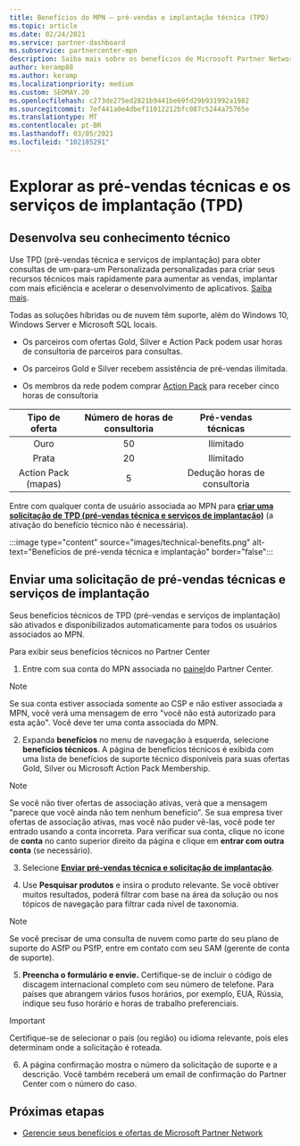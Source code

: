 ```yaml
---
title: Benefícios do MPN – pré-vendas e implantação técnica (TPD)
ms.topic: article
ms.date: 02/24/2021
ms.service: partner-dashboard
ms.subservice: partnercenter-mpn
description: Saiba mais sobre os benefícios de Microsoft Partner Network (MPN) para TPD (pré-vendas e serviços de implantação) técnicos
author: keramp88
ms.author: keramp
ms.localizationpriority: medium
ms.custom: SEOMAY.20
ms.openlocfilehash: c273de275ed2821b9441be69fd29b931992a1982
ms.sourcegitcommit: 7ef441a0e4dbef11012212bfc087c5244a75765e
ms.translationtype: MT
ms.contentlocale: pt-BR
ms.lasthandoff: 03/05/2021
ms.locfileid: "102185291"
---
```

# <a name="explore-technical-presales-and-deployment-services-tpd"></a>Explorar as pré-vendas técnicas e os serviços de implantação (TPD) 

## <a name="develop-your-technical-know-how"></a>Desenvolva seu conhecimento técnico

Use TPD (pré-vendas técnica e serviços de implantação) para obter consultas de um-para-um Personalizada personalizadas para criar seus recursos técnicos mais rapidamente para aumentar as vendas, implantar com mais eficiência e acelerar o desenvolvimento de aplicativos. [Saiba mais](https://aka.ms/TPD).

Todas as soluções híbridas ou de nuvem têm suporte, além do Windows 10, Windows Server e Microsoft SQL locais. 

-   Os parceiros com ofertas Gold, Silver e Action Pack podem usar horas de consultoria de parceiros para consultas. 

-   Os parceiros Gold e Silver recebem assistência de pré-vendas ilimitada. 

-   Os membros da rede podem comprar [Action Pack](https://partner.microsoft.com/membership/action-pack) para receber cinco horas de consultoria  


|     Tipo de oferta    | Número de horas de consultoria |   Pré-vendas técnicas   |   |   |
|:-----------------:|:------------------------:|:----------------------:|:-:|:-:|
|        Ouro       |            50            |        Ilimitado       |   |   |
|       Prata      |            20            |        Ilimitado       |   |   |
| Action Pack (mapas) |             5            | Dedução horas de consultoria |   |   |

Entre com qualquer conta de usuário associada ao MPN para **[criar uma solicitação de TPD (pré-vendas técnica e serviços de implantação)](https://partner.microsoft.com/dashboard/mpn/membership/benefits/technical/createadvisoryhours-servicerequest)** (a ativação do benefício técnico não é necessária).

  :::image type="content" source="images/technical-benefits.png" alt-text="Benefícios de pré-venda técnica e implantação" border="false":::

## <a name="submit-a-technical-presales-and-deployment-services-request"></a>Enviar uma solicitação de pré-vendas técnicas e serviços de implantação 

Seus benefícios técnicos de TPD (pré-vendas e serviços de implantação) são ativados e disponibilizados automaticamente para todos os usuários associados ao MPN. 

Para exibir seus benefícios técnicos no Partner Center

1. Entre com sua conta do MPN associada no [painel](https://partner.microsoft.com/dashboard)do Partner Center. 

>[!NOTE]
>Se sua conta estiver associada somente ao CSP e não estiver associada a MPN, você verá uma mensagem de erro "você não está autorizado para esta ação". Você deve ter uma conta associada do MPN.

2. Expanda **benefícios** no menu de navegação à esquerda, selecione **benefícios técnicos**. A página de benefícios técnicos é exibida com uma lista de benefícios de suporte técnico disponíveis para suas ofertas Gold, Silver ou Microsoft Action Pack Membership. 

>[!NOTE]
>Se você não tiver ofertas de associação ativas, verá que a mensagem "parece que você ainda não tem nenhum benefício". Se sua empresa tiver ofertas de associação ativas, mas você não puder vê-las, você pode ter entrado usando a conta incorreta. Para verificar sua conta, clique no ícone de **conta** no canto superior direito da página e clique em **entrar com outra conta** (se necessário).

3. Selecione **[Enviar pré-vendas técnica e solicitação de implantação](https://partner.microsoft.com/dashboard/mpn/membership/benefits/technical/createadvisoryhours-servicerequest)**.

4. Use **Pesquisar produtos** e insira o produto relevante. Se você obtiver muitos resultados, poderá filtrar com base na área da solução ou nos tópicos de navegação para filtrar cada nível de taxonomia.

> [!NOTE]
> Se você precisar de uma consulta de nuvem como parte do seu plano de suporte do ASfP ou PSfP, entre em contato com seu SAM (gerente de conta de suporte).

5. **Preencha o formulário e envie.** Certifique-se de incluir o código de discagem internacional completo com seu número de telefone. Para países que abrangem vários fusos horários, por exemplo, EUA, Rússia, indique seu fuso horário e horas de trabalho preferenciais.

> [!IMPORTANT]
> Certifique-se de selecionar o país (ou região) ou idioma relevante, pois eles determinam onde a solicitação é roteada.

6. A página confirmação mostra o número da solicitação de suporte e a descrição. Você também receberá um email de confirmação do Partner Center com o número do caso.



## <a name="next-steps"></a>Próximas etapas

- [Gerencie seus benefícios e ofertas de Microsoft Partner Network](manage-your-partner-network-benefits.md)
